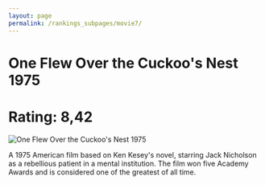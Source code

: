 ```yaml
---
layout: page
permalink: /rankings_subpages/movie7/
---
```

    
# One Flew Over the Cuckoo's Nest 1975
# Rating: 8,42
![One Flew Over the Cuckoo's Nest 1975](https://fwcdn.pl/fpo/10/19/1019/6974780_1.7.webp)


A 1975 American film based on Ken Kesey's novel, starring Jack Nicholson as a rebellious patient in a mental institution. The film won five Academy Awards and is considered one of the greatest of all time.